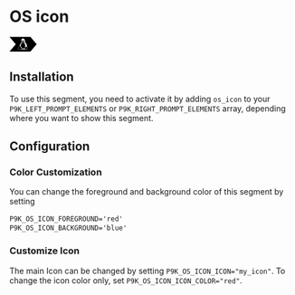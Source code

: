 # OS icon

![](segment.png)

## Installation

To use this segment, you need to activate it by adding `os_icon` to your
`P9K_LEFT_PROMPT_ELEMENTS` or `P9K_RIGHT_PROMPT_ELEMENTS` array, depending
where you want to show this segment.

## Configuration

### Color Customization

You can change the foreground and background color of this segment by setting
```
P9K_OS_ICON_FOREGROUND='red'
P9K_OS_ICON_BACKGROUND='blue'
```

### Customize Icon

The main Icon can be changed by setting `P9K_OS_ICON_ICON="my_icon"`. To change the
icon color only, set `P9K_OS_ICON_ICON_COLOR="red"`.